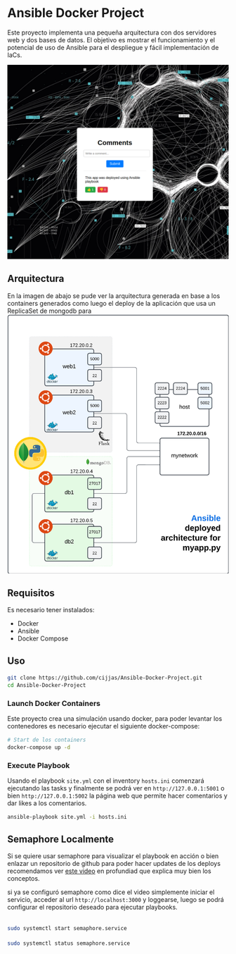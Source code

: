 # Ansible Docker Project

Este proyecto implementa una pequeña arquitectura con dos servidores web y dos bases de datos. El objetivo es mostrar el funcionamiento y el potencial de uso de Ansible para el despliegue y fácil implementación de IaCs.

![ansible_app](./res/ansible_app.png)

## Arquitectura

En la imagen de abajo se pude ver la arquitectura generada en base a los containers generados como luego el deploy de la aplicación que usa un ReplicaSet de mongodb para 
![ansible_arch](./res/ansible_arch.png)

## Requisitos

Es necesario tener instalados:
- Docker
- Ansible
- Docker Compose

## Uso

```sh
git clone https://github.com/cijjas/Ansible-Docker-Project.git
cd Ansible-Docker-Project

```

### Launch Docker Containers

Este proyecto crea una simulación usando docker, para poder levantar los contenedores es necesario ejecutar el siguiente docker-compose:

```sh
# Start de los containers
docker-compose up -d

```

### Execute Playbook

Usando el playbook `site.yml` con el inventory `hosts.ini` comenzará ejecutando las tasks y finalmente se podrá ver en `http://127.0.0.1:5001` o bien `http://127.0.0.1:5002` la página web que permite hacer comentarios y dar likes a los comentarios.

```sh
ansible-playbook site.yml -i hosts.ini

```

## Semaphore Localmente

Si se quiere usar semaphore para visualizar el playbook en acción o bien enlazar un repositorio de github para poder hacer updates de los deploys recomendamos ver [este video](https://www.youtube.com/watch?v=CltoVfeRdoM) en profundiad que explica muy bien los conceptos.

si ya se configuró semaphore como dice el video simplemente iniciar el servicio, acceder al url `http://localhost:3000` y loggearse, luego se podrá configurar el repositorio deseado para ejecutar playbooks.

```sh

sudo systemctl start semaphore.service

sudo systemctl status semaphore.service

```
